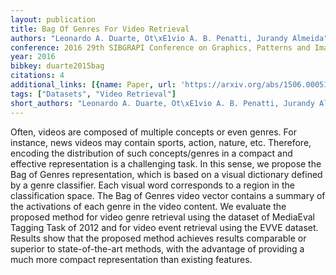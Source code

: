 ```yaml
---
layout: publication
title: Bag Of Genres For Video Retrieval
authors: "Leonardo A. Duarte, Ot\xE1vio A. B. Penatti, Jurandy Almeida"
conference: 2016 29th SIBGRAPI Conference on Graphics, Patterns and Images (SIBGRAPI)
year: 2016
bibkey: duarte2015bag
citations: 4
additional_links: [{name: Paper, url: 'https://arxiv.org/abs/1506.00051'}]
tags: ["Datasets", "Video Retrieval"]
short_authors: "Leonardo A. Duarte, Ot\xE1vio A. B. Penatti, Jurandy Almeida"
---
```

Often, videos are composed of multiple concepts or even genres. For instance,
news videos may contain sports, action, nature, etc. Therefore, encoding the
distribution of such concepts/genres in a compact and effective representation
is a challenging task. In this sense, we propose the Bag of Genres
representation, which is based on a visual dictionary defined by a genre
classifier. Each visual word corresponds to a region in the classification
space. The Bag of Genres video vector contains a summary of the activations of
each genre in the video content. We evaluate the proposed method for video
genre retrieval using the dataset of MediaEval Tagging Task of 2012 and for
video event retrieval using the EVVE dataset. Results show that the proposed
method achieves results comparable or superior to state-of-the-art methods,
with the advantage of providing a much more compact representation than
existing features.
